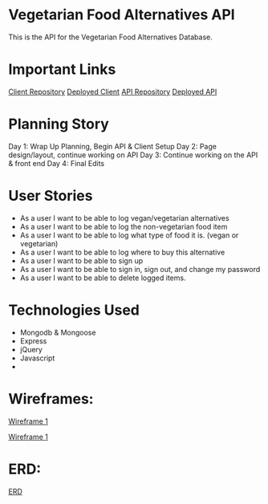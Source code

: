 # Vegetarian Food Alternatives API
This is the API for the Vegetarian Food Alternatives Database.

# Important Links
[Client Repository](https://github.com/deadwoman/veg-alt-client)
[Deployed Client](https://deadwoman.github.io/veg-alt-client/)
[API Repository](https://github.com/deadwoman/veg-atl-api)
[Deployed API](https://shrouded-oasis-07530.herokuapp.com/)

# Planning Story
Day 1: Wrap Up Planning, Begin API & Client Setup
Day 2: Page design/layout, continue working on API
Day 3: Continue working on the API & front end
Day 4: Final Edits

# User Stories
- As a user I want to be able to log vegan/vegetarian alternatives
- As a user I want to be able to log the non-vegetarian food item
- As a user I want to be able to log what type of food it is. (vegan or vegetarian)
- As a user I want to be able to log where to buy this alternative
- As a user I want to be able to sign up
- As a user I want to be able to sign in, sign out, and change my password
- As a user I want to be able to delete logged items.

# Technologies Used
- Mongodb & Mongoose
- Express
- jQuery
- Javascript
-
# Wireframes:

[Wireframe 1](https://imgur.com/a/gXUihtJ)

[Wireframe 1](https://imgur.com/a/dzfyXns)

# ERD:
[ERD](https://imgur.com/a/SCOhinM)
